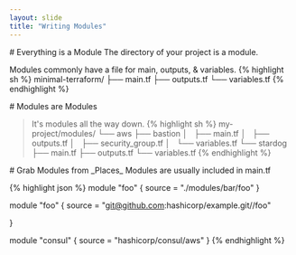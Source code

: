 ```yaml
---
layout: slide
title: "Writing Modules"
---
```

<section markdown="1">
# Everything is a Module
The directory of your project is a module.

Modules commonly have a file for main, outputs, & variables.
{% highlight sh %}
minimal-terraform/
├── main.tf
├── outputs.tf
└── variables.tf
{% endhighlight %}
</section>


<section markdown="1">
# Modules are Modules

> It's modules all the way down.
{% highlight sh %}
my-project/modules/
└── aws
    ├── bastion
    │   ├── main.tf
    │   ├── outputs.tf
    │   ├── security_group.tf
    │   └── variables.tf
    └── stardog
        ├── main.tf
        ├── outputs.tf
        └── variables.tf
{% endhighlight %}
</section>

<section markdown="1">
# Grab Modules from _Places_
Modules are usually included in main.tf

{% highlight json %}
module "foo" {
  source = "./modules/bar/foo"
}

module "foo" {
  source = "git@github.com:hashicorp/example.git//foo"

}

module "consul" {
  source = "hashicorp/consul/aws"
}
{% endhighlight %}
</section>
